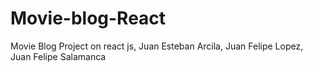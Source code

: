 # Movie-blog-React
Movie Blog Project on react js, Juan Esteban Arcila, Juan Felipe Lopez, Juan Felipe Salamanca

